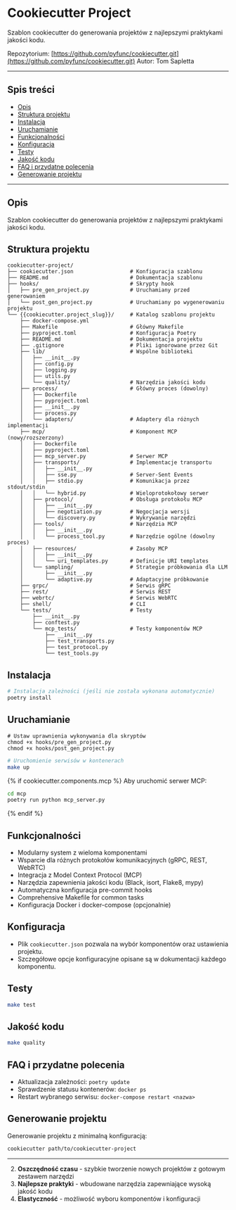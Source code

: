 # Cookiecutter Project

Szablon cookiecutter do generowania projektów z najlepszymi praktykami jakości kodu.

Repozytorium: [https://github.com/pyfunc/cookiecutter.git](https://github.com/pyfunc/cookiecutter.git)
Autor: Tom Sapletta

---

## Spis treści
- [Opis](#opis)
- [Struktura projektu](#struktura-projektu)
- [Instalacja](#instalacja)
- [Uruchamianie](#uruchamianie)
- [Funkcjonalności](#funkcjonalności)
- [Konfiguracja](#konfiguracja)
- [Testy](#testy)
- [Jakość kodu](#jakość-kodu)
- [FAQ i przydatne polecenia](#faq-i-przydatne-polecenia)
- [Generowanie projektu](#generowanie-projektu)

---

## Opis

Szablon cookiecutter do generowania projektów z najlepszymi praktykami jakości kodu.

## Struktura projektu

```
cookiecutter-project/
├── cookiecutter.json                  # Konfiguracja szablonu
├── README.md                          # Dokumentacja szablonu
├── hooks/                             # Skrypty hook
│   ├── pre_gen_project.py             # Uruchamiany przed generowaniem
│   └── post_gen_project.py            # Uruchamiany po wygenerowaniu projektu
└── {{cookiecutter.project_slug}}/     # Katalog szablonu projektu
    ├── docker-compose.yml
    ├── Makefile                       # Główny Makefile
    ├── pyproject.toml                 # Konfiguracja Poetry
    ├── README.md                      # Dokumentacja projektu
    ├── .gitignore                     # Pliki ignorowane przez Git
    ├── lib/                           # Wspólne biblioteki
    │   ├── __init__.py
    │   ├── config.py
    │   ├── logging.py
    │   ├── utils.py
    │   └── quality/                   # Narzędzia jakości kodu
    ├── process/                       # Główny proces (dowolny)
    │   ├── Dockerfile
    │   ├── pyproject.toml
    │   ├── __init__.py
    │   ├── process.py
    │   └── adapters/                  # Adaptery dla różnych implementacji
    ├── mcp/                           # Komponent MCP (nowy/rozszerzony)
    │   ├── Dockerfile
    │   ├── pyproject.toml
    │   ├── mcp_server.py              # Serwer MCP
    │   ├── transports/                # Implementacje transportu
    │   │   ├── __init__.py
    │   │   ├── sse.py                 # Server-Sent Events
    │   │   ├── stdio.py               # Komunikacja przez stdout/stdin
    │   │   └── hybrid.py              # Wieloprotokołowy serwer
    │   ├── protocol/                  # Obsługa protokołu MCP
    │   │   ├── __init__.py
    │   │   ├── negotiation.py         # Negocjacja wersji
    │   │   └── discovery.py           # Wykrywanie narzędzi
    │   ├── tools/                     # Narzędzia MCP
    │   │   ├── __init__.py
    │   │   └── process_tool.py        # Narzędzie ogólne (dowolny proces)
    │   ├── resources/                 # Zasoby MCP
    │   │   ├── __init__.py
    │   │   └── uri_templates.py       # Definicje URI templates
    │   └── sampling/                  # Strategie próbkowania dla LLM
    │       ├── __init__.py
    │       └── adaptive.py            # Adaptacyjne próbkowanie
    ├── grpc/                          # Serwis gRPC
    ├── rest/                          # Serwis REST
    ├── webrtc/                        # Serwis WebRTC
    ├── shell/                         # CLI
    └── tests/                         # Testy
        ├── __init__.py
        ├── conftest.py
        └── mcp_tests/                 # Testy komponentów MCP
            ├── __init__.py
            ├── test_transports.py
            ├── test_protocol.py
            └── test_tools.py
```

## Instalacja

```bash
# Instalacja zależności (jeśli nie została wykonana automatycznie)
poetry install
```

## Uruchamianie

```aiignore
# Ustaw uprawnienia wykonywania dla skryptów
chmod +x hooks/pre_gen_project.py
chmod +x hooks/post_gen_project.py
```
```bash
# Uruchomienie serwisów w kontenerach
make up
```

{% if cookiecutter.components.mcp %}
Aby uruchomić serwer MCP:
```bash
cd mcp
poetry run python mcp_server.py
```
{% endif %}

## Funkcjonalności

- Modularny system z wieloma komponentami
- Wsparcie dla różnych protokołów komunikacyjnych (gRPC, REST, WebRTC)
- Integracja z Model Context Protocol (MCP)
- Narzędzia zapewnienia jakości kodu (Black, isort, Flake8, mypy)
- Automatyczna konfiguracja pre-commit hooks
- Comprehensive Makefile for common tasks
- Konfiguracja Docker i docker-compose (opcjonalnie)

## Konfiguracja

- Plik `cookiecutter.json` pozwala na wybór komponentów oraz ustawienia projektu.
- Szczegółowe opcje konfiguracyjne opisane są w dokumentacji każdego komponentu.

## Testy

```bash
make test
```

## Jakość kodu

```bash
make quality
```

## FAQ i przydatne polecenia

- Aktualizacja zależności: `poetry update`
- Sprawdzenie statusu kontenerów: `docker ps`
- Restart wybranego serwisu: `docker-compose restart <nazwa>`

## Generowanie projektu

Generowanie projektu z minimalną konfiguracją:

```bash
cookiecutter path/to/cookiecutter-project
```

---

2. **Oszczędność czasu** - szybkie tworzenie nowych projektów z gotowym zestawem narzędzi
3. **Najlepsze praktyki** - wbudowane narzędzia zapewniające wysoką jakość kodu
4. **Elastyczność** - możliwość wyboru komponentów i konfiguracji
